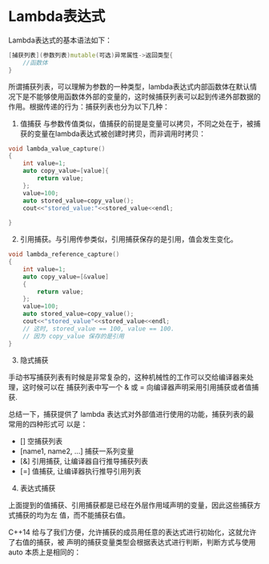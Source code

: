 # Lambda表达式

Lambda表达式的基本语法如下：

```c++
[捕获列表](参数列表)mutable(可选)异常属性->返回类型{ 
	//函数体
}	
```

所谓捕获列表，可以理解为参数的一种类型，lambda表达式内部函数体在默认情况下是不能够使用函数体外部的变量的，这时候捕获列表可以起到传递外部数据的作用。根据传递的行为：捕获列表也分为以下几种：

1. 值捕获  与参数传值类似，值捕获的前提是变量可以拷贝，不同之处在于，被捕获的变量在lambda表达式被创建时拷贝，而非调用时拷贝：

```c++
void lambda_value_capture()
{
    int value=1;
    auto copy_value=[value]{
        return value;
    };
    value=100;
    auto stored_value=copy_value();
    cout<<"stored_value:"<<stored_value<<endl;
          
}
```

2. 引用捕获。与引用传参类似，引用捕获保存的是引用，值会发生变化。

```c++
void lambda_reference_capture()
{
    int value=1;
    auto copy_value=[&value]
    {
        return value;
    };
    value=100;
    auto stored_value=copy_value();
    cout<<"stored_value"<<stored_value<<endl;
    // 这时, stored_value == 100, value == 100.
	// 因为 copy_value 保存的是引用
}
```

3. 隐式捕获

手动书写捕获列表有时候是非常复杂的，这种机械性的工作可以交给编译器来处理，这时候可以在
捕获列表中写一个 & 或 = 向编译器声明采用引用捕获或者值捕获.

总结一下，捕获提供了 lambda 表达式对外部值进行使用的功能，捕获列表的最常用的四种形式可
以是：

* [] 空捕获列表
* [name1, name2, ...] 捕获一系列变量
*  [&] 引用捕获, 让编译器自行推导捕获列表
*  [=] 值捕获, 让编译器执行推导引用列表

4. 表达式捕获

上面提到的值捕获、引用捕获都是已经在外层作用域声明的变量，因此这些捕获方式捕获的均为左
值，而不能捕获右值。

C++14 给与了我们方便，允许捕获的成员用任意的表达式进行初始化，这就允许了右值的捕获，被
声明的捕获变量类型会根据表达式进行判断，判断方式与使用 auto 本质上是相同的：

```

```

